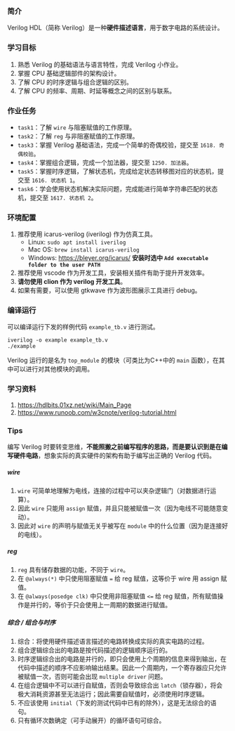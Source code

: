 ### 简介

Verilog HDL（简称 Verilog）是一种**硬件描述语言**，用于数字电路的系统设计。

### 学习目标

1. 熟悉 Verilog 的基础语法与语言特性，完成 Verilog 小作业。
2. 掌握 CPU 基础逻辑部件的架构设计。
3. 了解 CPU 的时序逻辑与组合逻辑的区别。
4. 了解 CPU 的频率、周期、时延等概念之间的区别与联系。

### 作业任务

- `task1`：了解 `wire` 与阻塞赋值的工作原理。
- `task2`：了解 `reg` 与非阻塞赋值的工作原理。
- `task3`：掌握 Verilog 基础语法，完成一个简单的奇偶校验，提交至 `1618. 奇偶校验`。
- `task4`：掌握组合逻辑，完成一个加法器，提交至 `1250. 加法器`。
- `task5`：掌握时序逻辑，了解状态机，完成给定状态转移图对应的状态机，提交至 `1616. 状态机 1`。
- `task6`：学会使用状态机解决实际问题，完成能进行简单字符串匹配的状态机，提交至  `1617. 状态机 2`。

### 环境配置

1. 推荐使用 icarus-verilog (iverilog) 作为仿真工具。
   - Linux: `sudo apt install iverilog`
   - Mac OS: `brew install icarus-verilog`
   - Windows: https://bleyer.org/icarus/ **安装时选中 `Add executable folder to the user PATH`**
2. 推荐使用 vscode 作为开发工具，安装相关插件有助于提升开发效率。
3. **请勿使用 clion 作为 verilog 开发工具**。
4. 如果有需要，可以使用 gtkwave 作为波形图展示工具进行 debug。

### 编译运行
可以编译运行下发的样例代码 `example_tb.v` 进行测试。

```
iverilog -o example example_tb.v
./example
```

Verilog 运行的是名为 `top_module` 的模块（可类比为C++中的 `main` 函数），在其中可以进行对其他模块的调用。

### 学习资料
1. https://hdlbits.01xz.net/wiki/Main_Page
2. https://www.runoob.com/w3cnote/verilog-tutorial.html

### Tips
编写 Verilog 时要转变思维，**不能照搬之前编写程序的思路，而是要认识到是在编写硬件电路**，想象实际的真实硬件的架构有助于编写出正确的 Verilog 代码。

##### wire
1. `wire` 可简单地理解为电线，连接的过程中可以夹杂逻辑门（对数据进行运算）。
2. 因此 `wire` 只能用 `assign` 赋值，并且只能被赋值一次（因为电线不可能随意变动）。
3. 因此对 `wire` 的声明与赋值无关乎被写在 `module` 中的什么位置（因为是连接好的电线）。

##### reg
1. `reg` 具有储存数据的功能，不同于 `wire`。
2. 在 `@always(*)` 中只使用阻塞赋值 `=` 给 reg 赋值，这等价于 wire 用 assign 赋值。
3. 在 `@always(posedge clk)` 中只使用非阻塞赋值 `<=` 给 reg 赋值，所有赋值操作是并行的，等价于只会使用上一周期的数据进行赋值。

##### 综合 / 组合与时序
1. 综合：将使用硬件描述语言描述的电路转换成实际的真实电路的过程。
2. 组合逻辑综合出的电路是按代码描述的逻辑顺序运行的。
3. 时序逻辑综合出的电路是并行的，即只会使用上个周期的信息来得到输出，在代码中描述的顺序不应影响输出结果。因此一个周期内，一个寄存器应只允许被赋值一次，否则可能会出现 `multiple driver` 问题。
4. 在组合逻辑中不可以进行自赋值，否则会导致综合出 `latch`（锁存器），将会极大消耗资源甚至无法运行；因此需要自赋值时，必须使用时序逻辑。
5. 不应该使用 `initial`（下发的测试代码中已有的除外），这是无法综合的语句。
6. 只有循环次数确定（可手动展开）的循环语句可综合。